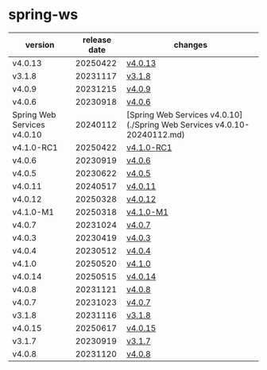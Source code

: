 # spring-ws	


|version|release date|changes|
|---|---|---|
|v4.0.13|20250422|[v4.0.13](./v4.0.13-20250422.md)|
|v3.1.8|20231117|[v3.1.8](./v3.1.8-20231117.md)|
|v4.0.9|20231215|[v4.0.9](./v4.0.9-20231215.md)|
|v4.0.6|20230918|[v4.0.6](./v4.0.6-20230918.md)|
|Spring Web Services v4.0.10|20240112|[Spring Web Services v4.0.10](./Spring Web Services v4.0.10-20240112.md)|
|v4.1.0-RC1|20250422|[v4.1.0-RC1](./v4.1.0-RC1-20250422.md)|
|v4.0.6|20230919|[v4.0.6](./v4.0.6-20230919.md)|
|v4.0.5|20230622|[v4.0.5](./v4.0.5-20230622.md)|
|v4.0.11|20240517|[v4.0.11](./v4.0.11-20240517.md)|
|v4.0.12|20250328|[v4.0.12](./v4.0.12-20250328.md)|
|v4.1.0-M1|20250318|[v4.1.0-M1](./v4.1.0-M1-20250318.md)|
|v4.0.7|20231024|[v4.0.7](./v4.0.7-20231024.md)|
|v4.0.3|20230419|[v4.0.3](./v4.0.3-20230419.md)|
|v4.0.4|20230512|[v4.0.4](./v4.0.4-20230512.md)|
|v4.1.0|20250520|[v4.1.0](./v4.1.0-20250520.md)|
|v4.0.14|20250515|[v4.0.14](./v4.0.14-20250515.md)|
|v4.0.8|20231121|[v4.0.8](./v4.0.8-20231121.md)|
|v4.0.7|20231023|[v4.0.7](./v4.0.7-20231023.md)|
|v3.1.8|20231116|[v3.1.8](./v3.1.8-20231116.md)|
|v4.0.15|20250617|[v4.0.15](./v4.0.15-20250617.md)|
|v3.1.7|20230919|[v3.1.7](./v3.1.7-20230919.md)|
|v4.0.8|20231120|[v4.0.8](./v4.0.8-20231120.md)|
